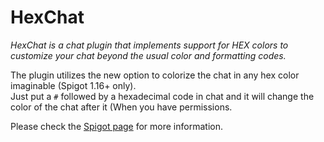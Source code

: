 # HexChat
*HexChat is a chat plugin that implements support for HEX colors to customize your chat beyond the usual color and formatting codes.*

The plugin utilizes the new option to colorize the chat in any hex color imaginable (Spigot 1.16+ only).  
Just put a `#` followed by a hexadecimal code in chat and it will change the color of the chat after it (When you have permissions.

Please check the [Spigot page](https://www.spigotmc.org/resources/hexchat.80696/) for more information.
